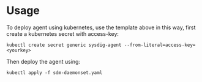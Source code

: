 # Usage

To deploy agent using kubernetes, use the template above in this way, first create a kubernetes secret with access-key:

```
kubectl create secret generic sysdig-agent --from-literal=access-key=<yourkey>
```

Then deploy the agent using:

```
kubectl apply -f sdm-daemonset.yaml
```
